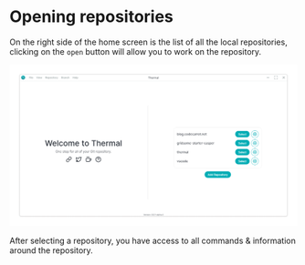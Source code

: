 # Opening repositories

On the right side of the home screen is the list of all the local repositories, clicking on the `open` button will allow you to work on the repository.

![List of local added repository](./images/repository-list.png)

After selecting a repository, you have access to all commands & information around the repository.
